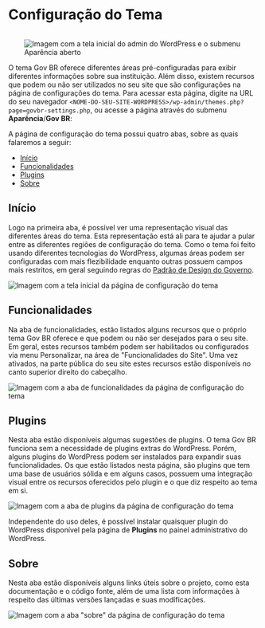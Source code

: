 # Configuração do Tema

<div style="float: right; margin-left: 2rem;">

![Imagem com a tela inicial do admin do WordPress e o submenu Aparência aberto](/_assets/images/configure-01.png)

</div>

O tema Gov BR oferece diferentes áreas pré-configuradas para exibir diferentes informações sobre sua instituição. Além disso, existem recursos que podem ou não ser utilizados no seu site que são configurações na página de configurações do tema. Para acessar esta página, digite na URL do seu navegador `<NOME-DO-SEU-SITE-WORDPRESS>/wp-admin/themes.php?page=govbr-settings.php`, ou acesse a página através do submenu **Aparência**/**Gov BR**:

A página de configuração do tema possui quatro abas, sobre as quais falaremos a seguir:

- [Início](#início)
- [Funcionalidades](#funcionalidades)
- [Plugins](#plugins)
- [Sobre](#sobre)

## Início

Logo na primeira aba, é possível ver uma representação visual das diferentes áreas do tema. Esta representação está ali para te ajudar a pular entre as diferentes regiões de configuração do tema. Como o tema foi feito usando diferentes tecnologias do WordPress, algumas áreas podem ser configuradas com mais flezibilidade enquanto outras possuem campos mais restritos, em geral seguindo regras do [Padrão de Design do Governo](https://www.gov.br/ds).

![Imagem com a tela inicial da página de configuração do tema](/_assets/images/configure-02.png)

## Funcionalidades

Na aba de funcionalidades, estão listados alguns recursos que o próprio tema Gov BR oferece e que podem ou não ser desejados para o seu site. Em geral, estes recursos também podem ser habilitados ou configurados via menu Personalizar, na área de "Funcionalidades do Site". Uma vez ativados, na parte pública do seu site estes recursos estão disponíveis no canto superior direito do cabeçalho.

![Imagem com a aba de funcionalidades da página de configuração do tema](/_assets/images/configure-03.png)

## Plugins

Nesta aba estão disponíveis algumas sugestões de plugins. O tema Gov BR funciona sem a necessidade de plugins extras do WordPress. Porém, alguns plugins do WordPress podem ser instalados para expandir suas funcionalidades. Os que estão listados nesta página, são plugins que tem uma base de usuários sólida e em alguns casos, possuem uma integração visual entre os recursos oferecidos pelo plugin e o que diz respeito ao tema em si.

![Imagem com a aba de plugins da página de configuração do tema](/_assets/images/configure-04.png)

Independente do uso deles, é possível instalar quaisquer plugin do WordPress disponível pela página de **Plugins** no painel administrativo do WordPress.

## Sobre

Nesta aba estão disponíveis alguns links úteis sobre o projeto, como esta documentação e o código fonte, além de uma lista com informações à respeito das últimas versões lançadas e suas modificações.

![Imagem com a aba "sobre" da página de configuração do tema](/_assets/images/configure-05.png)
